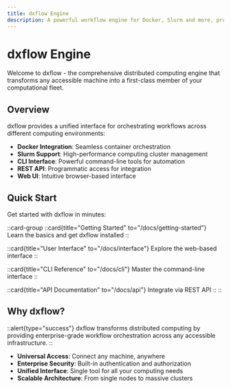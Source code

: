 ```yaml
---
title: dxflow Engine
description: A powerful workflow engine for Docker, Slurm and more, providing both CLI and API interfaces for seamless integration
---
```


# dxflow Engine

Welcome to dxflow - the comprehensive distributed computing engine that transforms any accessible machine into a first-class member of your computational fleet.

## Overview

dxflow provides a unified interface for orchestrating workflows across different computing environments:

- **Docker Integration**: Seamless container orchestration
- **Slurm Support**: High-performance computing cluster management
- **CLI Interface**: Powerful command-line tools for automation
- **REST API**: Programmatic access for integration
- **Web UI**: Intuitive browser-based interface

## Quick Start

Get started with dxflow in minutes:

::card-group
  ::card{title="Getting Started" to="/docs/getting-started"}
  Learn the basics and get dxflow installed
  ::

  ::card{title="User Interface" to="/docs/interface"}
  Explore the web-based interface
  ::

  ::card{title="CLI Reference" to="/docs/cli"}
  Master the command-line interface
  ::

  ::card{title="API Documentation" to="/docs/api"}
  Integrate via REST API
  ::
::

## Why dxflow?

::alert{type="success"}
dxflow transforms distributed computing by providing enterprise-grade workflow orchestration across any accessible infrastructure.
::

- **Universal Access**: Connect any machine, anywhere
- **Enterprise Security**: Built-in authentication and authorization
- **Unified Interface**: Single tool for all your computing needs
- **Scalable Architecture**: From single nodes to massive clusters
